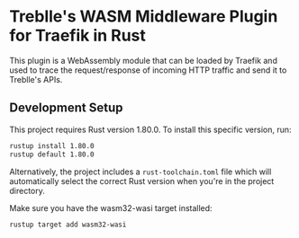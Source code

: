 # Treblle's WASM Middleware Plugin for Traefik in Rust

This plugin is a WebAssembly module that can be loaded by Traefik and used to trace the request/response of incoming HTTP traffic and send it to Treblle's APIs.

## Development Setup

This project requires Rust version 1.80.0. To install this specific version, run:

```sh
rustup install 1.80.0
rustup default 1.80.0
```

Alternatively, the project includes a `rust-toolchain.toml` file which will automatically select the correct Rust version when you're in the project directory.

Make sure you have the wasm32-wasi target installed:

```sh
rustup target add wasm32-wasi
```
